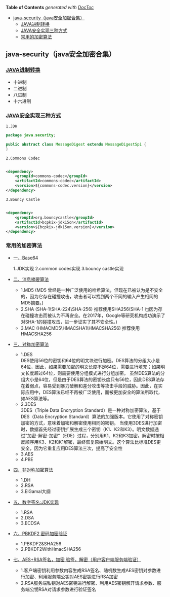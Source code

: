 <!-- START doctoc generated TOC please keep comment here to allow auto update -->
<!-- DON'T EDIT THIS SECTION, INSTEAD RE-RUN doctoc TO UPDATE -->
**Table of Contents**  *generated with [DocToc](https://github.com/thlorenz/doctoc)*

- [java-security（java安全加密合集）](#java-securityjava%E5%AE%89%E5%85%A8%E5%8A%A0%E5%AF%86%E5%90%88%E9%9B%86)
  - [JAVA进制转换](#java%E8%BF%9B%E5%88%B6%E8%BD%AC%E6%8D%A2)
  - [JAVA安全实现三种方式](#java%E5%AE%89%E5%85%A8%E5%AE%9E%E7%8E%B0%E4%B8%89%E7%A7%8D%E6%96%B9%E5%BC%8F)
  - [常用的加密算法](#%E5%B8%B8%E7%94%A8%E7%9A%84%E5%8A%A0%E5%AF%86%E7%AE%97%E6%B3%95)

<!-- END doctoc generated TOC please keep comment here to allow auto update -->

## java-security（java安全加密合集）

### [JAVA进制转换](/Java-Security/src/main/java/com/security/jinzhi/JinzhiZhuanHuan.java)
  - 十进制
  - 二进制
  - 八进制
  - 十六进制

### [JAVA安全实现三种方式](/Java-Security/src/main/java/com/security/)

    1.JDK 

```java
package java.security;

public abstract class MessageDigest extends MessageDigestSpi {
}

```

    2.Commons Codec

```xml

<dependency>
    <groupId>commons-codec</groupId>
    <artifactId>commons-codec</artifactId>
    <version>${commons-codec.version}</version>
</dependency>
```

    3.Bouncy Castle

```xml

<dependency>
    <groupId>org.bouncycastle</groupId>
    <artifactId>bcpkix-jdk15on</artifactId>
    <version>${bcpkix-jdk15on.version}</version>
</dependency>
```
### 常用的加密算法

- [一、Base64](/Java-Security/src/main/java/com/security/base64/Base64Test.java)

  1.JDK实现 2.common codes实现 3.bouncy castle实现


- [二、消息摘要算法](/Java-Security/src/main/java/com/security/message_digest/MD5Test.java)

    - 1.MD5
      (MD5
      曾经是一种广泛使用的哈希算法，但现在已被认为是不安全的，因为它存在碰撞攻击，攻击者可以找到两个不同的输入产生相同的MD5摘要。)
    - 2.SHA
      (SHA-1\SHA-224\SHA-256) 推荐使用SHA256(SHA-1
      也因为存在碰撞攻击而被认为不再安全。在2017年，Google等研究机构成功演示了对SHA-1的碰撞攻击，进一步证实了其不安全性。)
    - 3.MAC
      (HMACMD5\HMACSHA1\HMACSHA256) 推荐使用HMACSHA256

- [三、对称加密算法](/Java-Security/src/main/java/com/security/symmetric_encryption/AESTest.java)
    - 1.DES<br>
      DES使用56位的密钥和64位的明文块进行加密。DES算法的分组大小是64位，因此，如果需要加密的明文长度不足64位，需要进行填充；如果明文长度超过64位，则需要使用分组模式进行分组加密。
      虽然DES算法的分组大小是64位，但是由于DES算法的密钥长度只有56位，因此DES算法存在着弱点，容易受到暴力破解和差分攻击等攻击手段的威胁。因此，在实际应用中，DES算法已经不再被广泛使用，而被更加安全的算法所取代，如AES算法等。
    - 2.3DES <br>
      3DES（Triple Data Encryption Standard）是一种对称加密算法，基于DES（Data Encryption
      Standard）算法的加强版本。它使用了对称密钥加密的方式，意味着加密和解密使用相同的密钥。
      当使用3DES进行加密时，数据首先经过密钥扩展生成三个密钥（K1、K2和K3）。明文数据通过“加密-解密-加密”（EDE）过程，分别用K1、K2和K3加密。解密时按相反顺序用K3、K2和K1解密，最终恢复原始明文。这个算法比标准DES更安全，因为它重复应用DES算法三次，提高了安全性
    - 3.AES <br>
    - 4.PBE

- [四、非对称加密算法](/Java-Security/src/main/java/com/security/asymmetric_encryption/RSAConcurrencyTest.java)

  - 1.DH 
  - 2.RSA 
  - 3.ElGamal大纲

- [五、数字签名:JDK实现](/Java-Security/src/main/java/com/security/signature/RSATest.java)

  - 1.RSA 
  - 2.DSA 
  - 3.ECDSA

- [六、PBKDF2 密码加密验证](/Java-Security/src/main/java/com/security/password_hash/PasswordHash.java)
  - 1.PBKDF2&SHA256 
  - 2.PBKDF2WithHmacSHA256

- [七、AES+RSA签名，加密 验签，解密（用户客户端服务端验证）](/src/main/java/com/security/interface_verification_design/Main.java)
  - 1.客户端密钥利用参数内容生成RSA签名、随机数生成AES密钥对参数进行加密、利用服务端公钥对AES密钥进行RSA加密
  - 2.RSA服务端私钥对AES密钥进行解密、利用AES密钥解开请求参数、服务端公钥RSA对请求参数进行验证签名